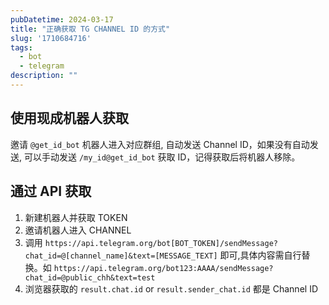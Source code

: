 ```yaml
---
pubDatetime: 2024-03-17
title: "正确获取 TG CHANNEL ID 的方式"
slug: '1710684716'
tags:
  - bot
  - telegram
description: ""
---
```


## 使用现成机器人获取

邀请 `@get_id_bot` 机器人进入对应群组, 自动发送 Channel ID，如果没有自动发送, 可以手动发送 `/my_id@get_id_bot` 获取 ID，记得获取后将机器人移除。

## 通过 API 获取

1. 新建机器人并获取 TOKEN
2. 邀请机器人进入 CHANNEL
3. 调用 `https://api.telegram.org/bot[BOT_TOKEN]/sendMessage?chat_id=@[channel_name]&text=[MESSAGE_TEXT]` 即可,具体内容需自行替换。如 `https://api.telegram.org/bot123:AAAA/sendMessage?chat_id=@public_chh&text=test`
4. 浏览器获取的 `result.chat.id` or `result.sender_chat.id` 都是 Channel ID
